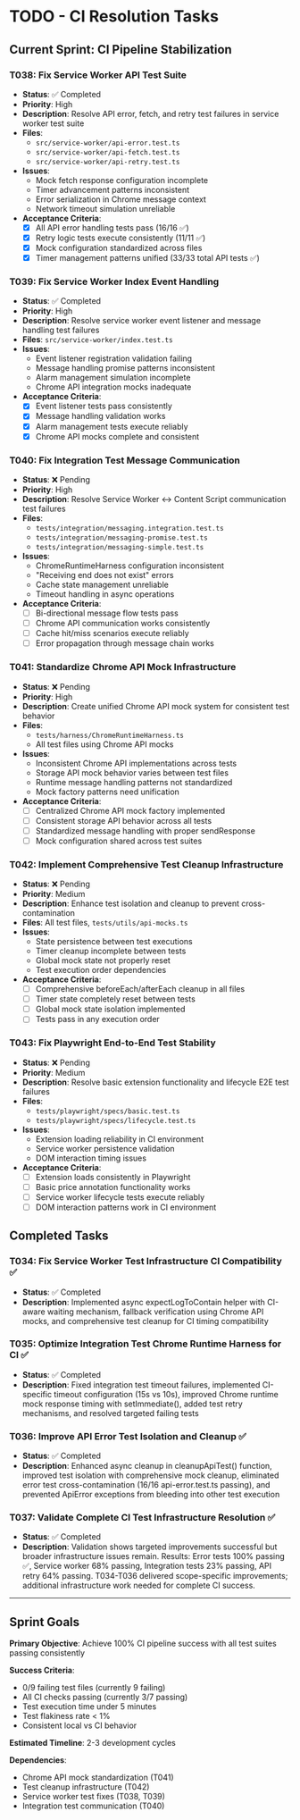# TODO - CI Resolution Tasks

## Current Sprint: CI Pipeline Stabilization

### T038: Fix Service Worker API Test Suite
- **Status**: ✅ Completed
- **Priority**: High
- **Description**: Resolve API error, fetch, and retry test failures in service worker test suite
- **Files**: 
  - `src/service-worker/api-error.test.ts`
  - `src/service-worker/api-fetch.test.ts` 
  - `src/service-worker/api-retry.test.ts`
- **Issues**:
  - Mock fetch response configuration incomplete
  - Timer advancement patterns inconsistent
  - Error serialization in Chrome message context
  - Network timeout simulation unreliable
- **Acceptance Criteria**:
  - [x] All API error handling tests pass (16/16 ✅)
  - [x] Retry logic tests execute consistently (11/11 ✅)
  - [x] Mock configuration standardized across files
  - [x] Timer management patterns unified (33/33 total API tests ✅)

### T039: Fix Service Worker Index Event Handling
- **Status**: ✅ Completed
- **Priority**: High
- **Description**: Resolve service worker event listener and message handling test failures
- **Files**: `src/service-worker/index.test.ts`
- **Issues**: 
  - Event listener registration validation failing
  - Message handling promise patterns inconsistent
  - Alarm management simulation incomplete
  - Chrome API integration mocks inadequate
- **Acceptance Criteria**:
  - [x] Event listener tests pass consistently
  - [x] Message handling validation works
  - [x] Alarm management tests execute reliably
  - [x] Chrome API mocks complete and consistent

### T040: Fix Integration Test Message Communication
- **Status**: ❌ Pending
- **Priority**: High  
- **Description**: Resolve Service Worker ↔ Content Script communication test failures
- **Files**:
  - `tests/integration/messaging.integration.test.ts`
  - `tests/integration/messaging-promise.test.ts`
  - `tests/integration/messaging-simple.test.ts`
- **Issues**:
  - ChromeRuntimeHarness configuration inconsistent
  - "Receiving end does not exist" errors
  - Cache state management unreliable
  - Timeout handling in async operations
- **Acceptance Criteria**:
  - [ ] Bi-directional message flow tests pass
  - [ ] Chrome API communication works consistently
  - [ ] Cache hit/miss scenarios execute reliably
  - [ ] Error propagation through message chain works

### T041: Standardize Chrome API Mock Infrastructure
- **Status**: ❌ Pending
- **Priority**: High
- **Description**: Create unified Chrome API mock system for consistent test behavior
- **Files**:
  - `tests/harness/ChromeRuntimeHarness.ts`
  - All test files using Chrome API mocks
- **Issues**:
  - Inconsistent Chrome API implementations across tests
  - Storage API mock behavior varies between test files
  - Runtime message handling patterns not standardized
  - Mock factory patterns need unification
- **Acceptance Criteria**:
  - [ ] Centralized Chrome API mock factory implemented
  - [ ] Consistent storage API behavior across all tests
  - [ ] Standardized message handling with proper sendResponse
  - [ ] Mock configuration shared across test suites

### T042: Implement Comprehensive Test Cleanup Infrastructure
- **Status**: ❌ Pending
- **Priority**: Medium
- **Description**: Enhance test isolation and cleanup to prevent cross-contamination
- **Files**: All test files, `tests/utils/api-mocks.ts`
- **Issues**:
  - State persistence between test executions
  - Timer cleanup incomplete between tests
  - Global mock state not properly reset
  - Test execution order dependencies
- **Acceptance Criteria**:
  - [ ] Comprehensive beforeEach/afterEach cleanup in all files
  - [ ] Timer state completely reset between tests
  - [ ] Global mock state isolation implemented
  - [ ] Tests pass in any execution order

### T043: Fix Playwright End-to-End Test Stability
- **Status**: ❌ Pending
- **Priority**: Medium
- **Description**: Resolve basic extension functionality and lifecycle E2E test failures
- **Files**:
  - `tests/playwright/specs/basic.test.ts`
  - `tests/playwright/specs/lifecycle.test.ts`
- **Issues**:
  - Extension loading reliability in CI environment
  - Service worker persistence validation
  - DOM interaction timing issues
- **Acceptance Criteria**:
  - [ ] Extension loads consistently in Playwright
  - [ ] Basic price annotation functionality works
  - [ ] Service worker lifecycle tests execute reliably
  - [ ] DOM interaction patterns work in CI environment

## Completed Tasks

### T034: Fix Service Worker Test Infrastructure CI Compatibility ✅
- **Status**: ✅ Completed
- **Description**: Implemented async expectLogToContain helper with CI-aware waiting mechanism, fallback verification using Chrome API mocks, and comprehensive test cleanup for CI timing compatibility

### T035: Optimize Integration Test Chrome Runtime Harness for CI ✅  
- **Status**: ✅ Completed
- **Description**: Fixed integration test timeout failures, implemented CI-specific timeout configuration (15s vs 10s), improved Chrome runtime mock response timing with setImmediate(), added test retry mechanisms, and resolved targeted failing tests

### T036: Improve API Error Test Isolation and Cleanup ✅
- **Status**: ✅ Completed  
- **Description**: Enhanced async cleanup in cleanupApiTest() function, improved test isolation with comprehensive mock cleanup, eliminated error test cross-contamination (16/16 api-error.test.ts passing), and prevented ApiError exceptions from bleeding into other test execution

### T037: Validate Complete CI Test Infrastructure Resolution ✅
- **Status**: ✅ Completed
- **Description**: Validation shows targeted improvements successful but broader infrastructure issues remain. Results: Error tests 100% passing ✅, Service worker 68% passing, Integration tests 23% passing, API retry 64% passing. T034-T036 delivered scope-specific improvements; additional infrastructure work needed for complete CI success.

---

## Sprint Goals

**Primary Objective**: Achieve 100% CI pipeline success with all test suites passing consistently

**Success Criteria**:
- 0/9 failing test files (currently 9 failing)
- All CI checks passing (currently 3/7 passing)
- Test execution time under 5 minutes
- Test flakiness rate < 1%
- Consistent local vs CI behavior

**Estimated Timeline**: 2-3 development cycles

**Dependencies**: 
- Chrome API mock standardization (T041)
- Test cleanup infrastructure (T042)
- Service worker test fixes (T038, T039)
- Integration test communication (T040)